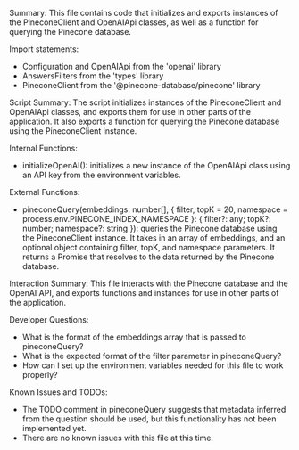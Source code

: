 Summary:
This file contains code that initializes and exports instances of the PineconeClient and OpenAIApi classes, as well as a function for querying the Pinecone database. 

Import statements:
- Configuration and OpenAIApi from the 'openai' library
- AnswersFilters from the 'types' library
- PineconeClient from the '@pinecone-database/pinecone' library

Script Summary:
The script initializes instances of the PineconeClient and OpenAIApi classes, and exports them for use in other parts of the application. It also exports a function for querying the Pinecone database using the PineconeClient instance.

Internal Functions:
- initializeOpenAI(): initializes a new instance of the OpenAIApi class using an API key from the environment variables.

External Functions:
- pineconeQuery(embeddings: number[], { filter, topK = 20, namespace = process.env.PINECONE_INDEX_NAMESPACE }: { filter?: any; topK?: number; namespace?: string }): queries the Pinecone database using the PineconeClient instance. It takes in an array of embeddings, and an optional object containing filter, topK, and namespace parameters. It returns a Promise that resolves to the data returned by the Pinecone database.

Interaction Summary:
This file interacts with the Pinecone database and the OpenAI API, and exports functions and instances for use in other parts of the application.

Developer Questions:
- What is the format of the embeddings array that is passed to pineconeQuery?
- What is the expected format of the filter parameter in pineconeQuery?
- How can I set up the environment variables needed for this file to work properly?

Known Issues and TODOs:
- The TODO comment in pineconeQuery suggests that metadata inferred from the question should be used, but this functionality has not been implemented yet. 
- There are no known issues with this file at this time.